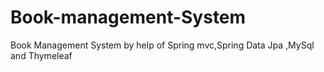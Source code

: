 # Book-management-System
Book Management System by help of Spring mvc,Spring Data Jpa ,MySql and Thymeleaf
